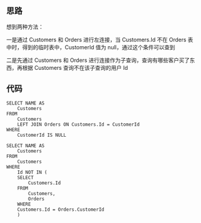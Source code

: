 ## 思路

想到两种方法：

一是通过 Customers 和 Orders 进行左连接，当 Customers.Id 不在 Orders 表中时，得到的临时表中，CustomerId 值为 null，通过这个条件可以查到

二是先通过 Customers 和 Orders 进行连接作为子查询，查询有哪些客户买了东西，再根据 Customers 查询不在该子查询的用户 Id

## 代码

```mysql
SELECT NAME AS
	Customers 
FROM
	Customers
	LEFT JOIN Orders ON Customers.Id = CustomerId 
WHERE
	CustomerId IS NULL
```

```mysql
SELECT NAME AS
	Customers 
FROM
	Customers 
WHERE
	Id NOT IN (
	SELECT
		Customers.Id 
	FROM
		Customers,
		Orders 
	WHERE
	Customers.Id = Orders.CustomerId 
	)
```

